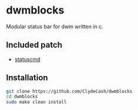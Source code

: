 # dwmblocks

Modular status bar for dwm written in c.

## Included patch

- [statuscmd](https://dwm.suckless.org/patches/statuscmd/)

## Installation 

````bash
git clone https://github.com/ClydeCash/dwmblocks
cd dwmblocks
sudo make clean install
````
